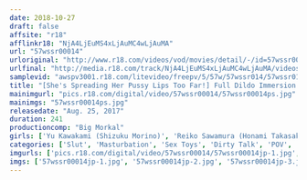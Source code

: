```yaml
---
date: 2018-10-27
draft: false
affsite: "r18"
afflinkr18: "NjA4LjEuMS4xLjAuMC4wLjAuMA"
url: "57wssr00014"
urloriginal: "http://www.r18.com/videos/vod/movies/detail/-/id=57wssr00014"
urlfinal: "http://media.r18.com/track/NjA4LjEuMS4xLjAuMC4wLjAuMA/videos/vod/movies/detail/-/id=57wssr00014"
samplevid: "awspv3001.r18.com/litevideo/freepv/5/57w/57wssr014/57wssr014_dmb_w.mp4"
title: "[She's Spreading Her Pussy Lips Too Far!] Full Dildo Immersion! Masturbation Crazy 02 Dirty Talk From Way Up Close! This Perverted Beauty Is Blowing Her Own Mind With Finger Popping High Speed Masturbation Ecstasy 4 Hours/16 Ladies"
mainimgurl: "pics.r18.com/digital/video/57wssr00014/57wssr00014ps.jpg"
mainimgs: "57wssr00014ps.jpg"
releasedate: "Aug. 25, 2017"
duration: 241
productioncomp: "Big Morkal"
girls: ['Yu Kawakami (Shizuku Morino)', 'Reiko Sawamura (Honami Takasaka, Masumi Takasaka)', 'Hibiki Otsuki', 'Yuki Shin', 'Reiko Kobayakawa', 'Ruka Kanae', 'Madoka Hitomi', 'Mao Hamasaki', 'Kurea Hasumi', 'Yui Oba']
categories: ['Slut', 'Masturbation', 'Sex Toys', 'Dirty Talk', 'POV', 'Over 4 Hours', 'Hi-Def']
imgurls: ['pics.r18.com/digital/video/57wssr00014/57wssr00014jp-1.jpg', 'pics.r18.com/digital/video/57wssr00014/57wssr00014jp-2.jpg', 'pics.r18.com/digital/video/57wssr00014/57wssr00014jp-3.jpg', 'pics.r18.com/digital/video/57wssr00014/57wssr00014jp-4.jpg', 'pics.r18.com/digital/video/57wssr00014/57wssr00014jp-5.jpg', 'pics.r18.com/digital/video/57wssr00014/57wssr00014jp-6.jpg', 'pics.r18.com/digital/video/57wssr00014/57wssr00014jp-7.jpg', 'pics.r18.com/digital/video/57wssr00014/57wssr00014jp-8.jpg', 'pics.r18.com/digital/video/57wssr00014/57wssr00014jp-9.jpg', 'pics.r18.com/digital/video/57wssr00014/57wssr00014jp-10.jpg', 'pics.r18.com/digital/video/57wssr00014/57wssr00014jp-11.jpg', 'pics.r18.com/digital/video/57wssr00014/57wssr00014jp-12.jpg', 'pics.r18.com/digital/video/57wssr00014/57wssr00014jp-13.jpg', 'pics.r18.com/digital/video/57wssr00014/57wssr00014jp-14.jpg', 'pics.r18.com/digital/video/57wssr00014/57wssr00014jp-15.jpg', 'pics.r18.com/digital/video/57wssr00014/57wssr00014jp-16.jpg', 'pics.r18.com/digital/video/57wssr00014/57wssr00014jp-17.jpg', 'pics.r18.com/digital/video/57wssr00014/57wssr00014jp-18.jpg', 'pics.r18.com/digital/video/57wssr00014/57wssr00014jp-19.jpg', 'pics.r18.com/digital/video/57wssr00014/57wssr00014jp-20.jpg']
imgs: ['57wssr00014jp-1.jpg', '57wssr00014jp-2.jpg', '57wssr00014jp-3.jpg', '57wssr00014jp-4.jpg', '57wssr00014jp-5.jpg', '57wssr00014jp-6.jpg', '57wssr00014jp-7.jpg', '57wssr00014jp-8.jpg', '57wssr00014jp-9.jpg', '57wssr00014jp-10.jpg', '57wssr00014jp-11.jpg', '57wssr00014jp-12.jpg', '57wssr00014jp-13.jpg', '57wssr00014jp-14.jpg', '57wssr00014jp-15.jpg', '57wssr00014jp-16.jpg', '57wssr00014jp-17.jpg', '57wssr00014jp-18.jpg', '57wssr00014jp-19.jpg', '57wssr00014jp-20.jpg']
---
```

